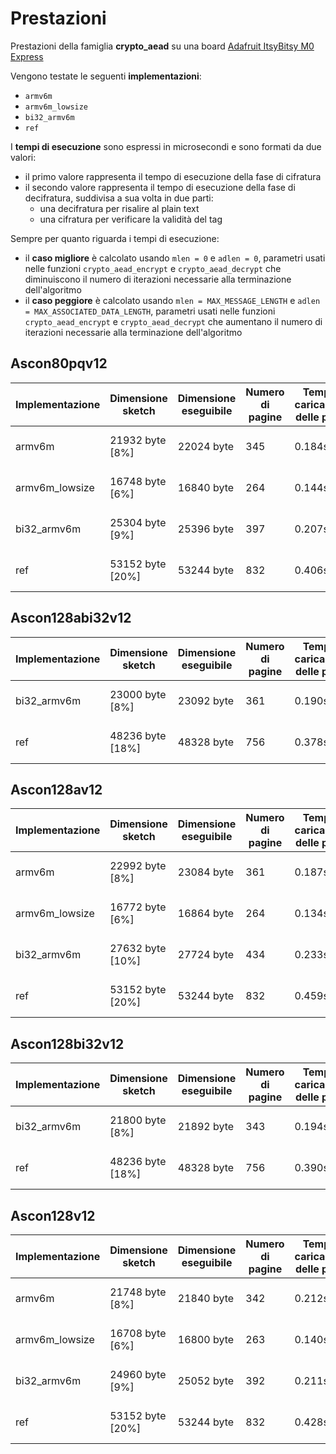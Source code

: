 # Prestazioni

Prestazioni della famiglia **crypto_aead** su una board [Adafruit ItsyBitsy M0 Express](https://www.adafruit.com/product/3727)

Vengono testate le seguenti **implementazioni**:
* `armv6m`
* `armv6m_lowsize`
* `bi32_armv6m`
* `ref`

I **tempi di esecuzione** sono espressi in microsecondi e sono formati da due valori:
* il primo valore rappresenta il tempo di esecuzione della fase di cifratura
* il secondo valore rappresenta il tempo di esecuzione della fase di decifratura, suddivisa a sua volta in due parti:
  * una decifratura per risalire al plain text
  * una cifratura per verificare la validità del tag

Sempre per quanto riguarda i tempi di esecuzione:
* il **caso migliore** è calcolato usando `mlen = 0` e `adlen = 0`, parametri usati nelle funzioni `crypto_aead_encrypt` e `crypto_aead_decrypt` che diminuiscono il numero di iterazioni necessarie alla terminazione dell'algoritmo
* il **caso peggiore** è calcolato usando `mlen = MAX_MESSAGE_LENGTH` e `adlen = MAX_ASSOCIATED_DATA_LENGTH`, parametri usati nelle funzioni `crypto_aead_encrypt` e `crypto_aead_decrypt` che aumentano il numero di iterazioni necessarie alla terminazione dell'algoritmo

## Ascon80pqv12

| Implementazione | Dimensione sketch | Dimensione eseguibile | Numero di pagine | Tempo di caricamento delle pagine | Spazio variabili globali | Spazio variabili locali | Tempo di esecuzione (migliore) | Tempo di esecuzione (peggiore) |
| --------------- | ----------------- | --------------------- | ---------------- | --------------------------------- | ------------------------ | ----------------------- | ------------------------------ | ------------------------------ |
| armv6m          | 21932 byte [8%]   | 22024 byte            | 345              | 0.184s                            | 2404 byte [7%]           | 30364 byte              | 126 e 255                      | 399 e 801                      |
| armv6m_lowsize  | 16748 byte [6%]   | 16840 byte            | 264              | 0.144s                            | 2404 byte [7%]           | 30364 byte              | 135 e 275                      | 412 e 846                      |
| bi32_armv6m     | 25304 byte [9%]   | 25396 byte            | 397              | 0.207s                            | 2404 byte [7%]           | 30364 byte              | 135 e 273                      | 418 e 852                      |
| ref             | 53152 byte [20%]  | 53244 byte            | 832              | 0.406s                            | 2404 byte [7%]           | 30364 byte              | 184 e 364                      | 575 e 1166                     |

## Ascon128abi32v12

| Implementazione | Dimensione sketch | Dimensione eseguibile | Numero di pagine | Tempo di caricamento delle pagine | Spazio variabili globali | Spazio variabili locali | Tempo di esecuzione (migliore) | Tempo di esecuzione (peggiore) |
| --------------- | ----------------- | --------------------- | ---------------- | --------------------------------- | ------------------------ | ----------------------- | ------------------------------ | ------------------------------ |
| bi32_armv6m     | 23000 byte [8%]   | 23092 byte            | 361              | 0.190s                            | 2404 byte [7%]           | 30364 byte              | 119 e 238                      | 317 e 627                      |
| ref             | 48236 byte [18%]  | 48328 byte            | 756              | 0.378s                            | 2404 byte [7%]           | 30364 byte              | 169 e 388                      | 452 e 963                      |

## Ascon128av12

| Implementazione | Dimensione sketch | Dimensione eseguibile | Numero di pagine | Tempo di caricamento delle pagine | Spazio variabili globali | Spazio variabili locali | Tempo di esecuzione (migliore) | Tempo di esecuzione (peggiore) |
| --------------- | ----------------- | --------------------- | ---------------- | --------------------------------- | ------------------------ | ----------------------- | ------------------------------ | ------------------------------ |
| armv6m          | 22992 byte [8%]   | 23084 byte            | 361              | 0.187s                            | 2404 byte [7%]           | 30364 byte              | 129 e 245                      | 317 e 648                      |
| armv6m_lowsize  | 16772 byte [6%]   | 16864 byte            | 264              | 0.134s                            | 2404 byte [7%]           | 30364 byte              | 136 e 264                      | 343 e 705                      |
| bi32_armv6m     | 27632 byte [10%]  | 27724 byte            | 434              | 0.233s                            | 2404 byte [7%]           | 30364 byte              | 129 e 260                      | 339 e 698                      |
| ref             | 53152 byte [20%]  | 53244 byte            | 832              | 0.459s                            | 2404 byte [7%]           | 30364 byte              | 177 e 365                      | 574 e 1165                     |

## Ascon128bi32v12

| Implementazione | Dimensione sketch | Dimensione eseguibile | Numero di pagine | Tempo di caricamento delle pagine | Spazio variabili globali | Spazio variabili locali | Tempo di esecuzione (migliore) | Tempo di esecuzione (peggiore) |
| --------------- | ----------------- | --------------------- | ---------------- | --------------------------------- | ------------------------ | ----------------------- | ------------------------------ | ------------------------------ |
| bi32_armv6m     | 21800 byte [8%]   | 21892 byte            | 343              | 0.194s                            | 2404 byte [7%]           | 30364 byte              | 125 e 236                      | 379 e 774                      |
| ref             | 48236 byte [18%]  | 48328 byte            | 756              | 0.390s                            | 2404 byte [7%]           | 30364 byte              | 170 e 388                      | 452 e 963                      |

## Ascon128v12

| Implementazione | Dimensione sketch | Dimensione eseguibile | Numero di pagine | Tempo di caricamento delle pagine | Spazio variabili globali | Spazio variabili locali | Tempo di esecuzione (migliore) | Tempo di esecuzione (peggiore) |
| --------------- | ----------------- | --------------------- | ---------------- | --------------------------------- | ------------------------ | ----------------------- | ------------------------------ | ------------------------------ |
| armv6m          | 21748 byte [8%]   | 21840 byte            | 342              | 0.212s                            | 2404 byte [7%]           | 30364 byte              | 120 e 241                      | 384 e 788                      |
| armv6m_lowsize  | 16708 byte [6%]   | 16800 byte            | 263              | 0.140s                            | 2404 byte [7%]           | 30364 byte              | 136 e 263                      | 407 e 834                      |
| bi32_armv6m     | 24960 byte [9%]   | 25052 byte            | 392              | 0.211s                            | 2404 byte [7%]           | 30364 byte              | 127 e 257                      | 409 e 837                      |
| ref             | 53152 byte [20%]  | 53244 byte            | 832              | 0.428s                            | 2404 byte [7%]           | 30364 byte              | 177 e 373                      | 567 e 1172                     |
